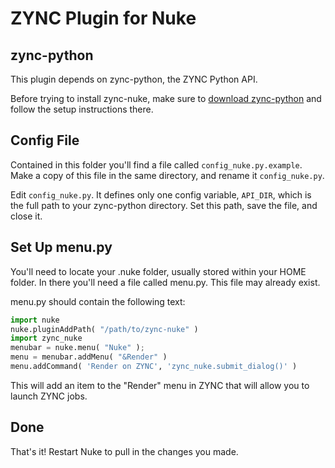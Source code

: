 # ZYNC Plugin for Nuke

## zync-python

This plugin depends on zync-python, the ZYNC Python API.

Before trying to install zync-nuke, make sure to [download zync-python](https://github.com/zync/zync-python) and follow the setup instructions there.

## Config File

Contained in this folder you'll find a file called ```config_nuke.py.example```. Make a copy of this file in the same directory, and rename it ```config_nuke.py```.

Edit ```config_nuke.py```. It defines only one config variable, ```API_DIR```, which is the full path to your zync-python directory. Set this path, save the file, and close it.

## Set Up menu.py

You'll need to locate your .nuke folder, usually stored within your HOME folder. In there you'll need a file called menu.py. This file may already exist.

menu.py should contain the following text:

```python
import nuke
nuke.pluginAddPath( "/path/to/zync-nuke" )
import zync_nuke
menubar = nuke.menu( "Nuke" );
menu = menubar.addMenu( "&Render" )
menu.addCommand( 'Render on ZYNC', 'zync_nuke.submit_dialog()' )
```

This will add an item to the "Render" menu in ZYNC that will allow you to launch ZYNC jobs.

## Done

That's it! Restart Nuke to pull in the changes you made.


